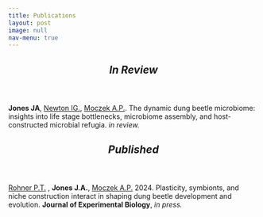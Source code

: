 ```yaml
---
title: Publications
layout: post
image: null
nav-menu: true
---
```


<!-- Main -->
<div id="main">
</div>

<!-- Review -->
<section>
	<div class="inner">
		<header class="major">
			<h2><i>In Review</i></h2>
		</header>
		<p><b>Jones JA</b>, <a href="https://discogenome.wordpress.com" target="_blank">Newton IG.</a>, <a href="https://ecoevodevo.com" target="_blank">Moczek A.P.</a>. The dynamic dung beetle microbiome: insights into life stage bottlenecks, microbiome assembly, and host-constructed microbial refugia. <i>in review.</i>
		</p>
	</div>
</section>

<!-- Press -->
<secton>
	<div class="inner">
		<header class="major">
			<h2><i>Published</i></h2>
		</header>
		<p><a href="https://rohnerlab.biosci.ucsd.edu" target="_blank">Rohner P.T.</a> , <b>Jones J.A.</b>, <a href="https://ecoevodevo.com" target="_blank">Moczek A.P.</a> 2024. Plasticity, symbionts, and niche construction interact in shaping dung beetle development and evolution. <b>Journal of Experimental Biology</b>, <i>in press.</i>
		</p>
	</div>

